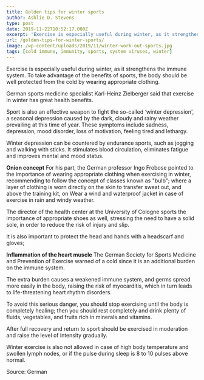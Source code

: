 ```yaml
---
title: Golden tips for winter sports
author: Ashlie D. Stevens
type: post
date: 2019-11-22T10:52:17.000Z
excerpt: 'Exercise is especially useful during winter, as it strengthens the immune system. To take advantage of the benefits of sports'
url: /golden-tips-for-winter-sports/
image: /wp-content/uploads/2019/11/winter-work-out-sports.jpg
tags: [cold immune, immunity, sports, system viruses, winter]
---
```


Exercise is especially useful during winter, as it strengthens the immune system. To take advantage of the benefits of sports, the body should be well protected from the cold by wearing appropriate clothing.

German sports medicine specialist Karl-Heinz Zielberger said that exercise in winter has great health benefits.

Sport is also an effective weapon to fight the so-called ‘winter depression', a seasonal depression caused by the dark, cloudy and rainy weather prevailing at this time of year. These symptoms include sadness, depression, mood disorder, loss of motivation, feeling tired and lethargy.

Winter depression can be countered by endurance sports, such as jogging and walking with sticks. It stimulates blood circulation, eliminates fatigue and improves mental and mood status.

**Onion concept**
For his part, the German professor Ingo Frobose pointed to the importance of wearing appropriate clothing when exercising in winter, recommending to follow the concept of classes known as "bulb"; where a layer of clothing is worn directly on the skin to transfer sweat out, and above the training kit, on Wear a wind and waterproof jacket in case of exercise in rain and windy weather.

The director of the health center at the University of Cologne sports the importance of appropriate shoes as well, stressing the need to have a solid sole, in order to reduce the risk of injury and slip.

It is also important to protect the head and hands with a headscarf and gloves;

**Inflammation of the heart muscle**
The German Society for Sports Medicine and Prevention of Exercise warned of a cold since it is an additional burden on the immune system.

The extra burden causes a weakened immune system, and germs spread more easily in the body, raising the risk of myocarditis, which in turn leads to life-threatening heart rhythm disorders.

To avoid this serious danger, you should stop exercising until the body is completely healing; then you should rest completely and drink plenty of fluids, vegetables, and fruits rich in minerals and vitamins.

After full recovery and return to sport should be exercised in moderation and raise the level of intensity gradually.

Winter exercise is also not allowed in case of high body temperature and swollen lymph nodes, or if the pulse during sleep is 8 to 10 pulses above normal.

Source: German
